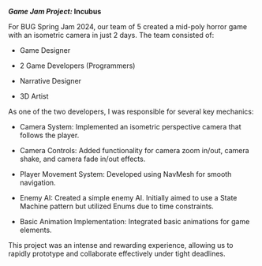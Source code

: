 **_Game Jam Project:_ Incubus**

For BUG Spring Jam 2024, our team of 5 created a mid-poly horror game with an isometric camera in just 2 days. The team consisted of:

- Game Designer

- 2 Game Developers (Programmers)

- Narrative Designer

- 3D Artist

As one of the two developers, I was responsible for several key mechanics:

- Camera System: Implemented an isometric perspective camera that follows the player.

- Camera Controls: Added functionality for camera zoom in/out, camera shake, and camera fade in/out effects.

- Player Movement System: Developed using NavMesh for smooth navigation.

- Enemy AI: Created a simple enemy AI. Initially aimed to use a State Machine pattern but utilized Enums due to time constraints.

- Basic Animation Implementation: Integrated basic animations for game elements.

This project was an intense and rewarding experience, allowing us to rapidly prototype and collaborate effectively under tight deadlines.
